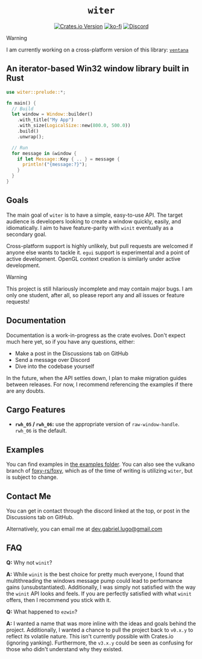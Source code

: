 # <div align="center">`witer`</div> 

[<div align="center">![Crates.io Version](https://img.shields.io/crates/v/witer)](https://crates.io/crates/witer)
[![ko-fi](https://ko-fi.com/img/githubbutton_sm.svg)](https://ko-fi.com/R6R8PGIU6)
[![Discord](https://img.shields.io/discord/1215348294105169940?logo=discord&label=discord&color=5865F2)</div>](https://discord.gg/KEtfte9xWZ)

> [!WARNING]
> I am currently working on a cross-platform version of this library: [`ventana`](https://github.com/GTLugo/ventana)

## An iterator-based Win32 window library built in Rust

```rust
use witer::prelude::*;

fn main() {
  // Build
  let window = Window::builder()
    .with_title("My App")
    .with_size(LogicalSize::new(800.0, 500.0))
    .build()
    .unwrap();

  // Run
  for message in &window {
    if let Message::Key { .. } = message {
      println!("{message:?}");
    }
  }
}
```

## Goals

The main goal of `witer` is to have a simple, easy-to-use API. The target audience is developers looking to create
a window quickly, easily, and idiomatically. I aim to have feature-parity with `winit` eventually as a secondary goal.

Cross-platform support is highly unlikely, but pull requests are welcomed if anyone else wants to tackle it.
`egui` support is experimental and a point of active development. OpenGL context creation is similarly under active development.

> [!WARNING]
> This project is still hilariously incomplete and may contain major bugs. I am only one student, after all, so please report any and all issues or feature requests!

## Documentation

Documentation is a work-in-progress as the crate evolves. Don't expect much here yet, so if you have any
questions, either:

* Make a post in the Discussions tab on GitHub
* Send a message over Discord
* Dive into the codebase yourself

In the future, when the API settles down, I plan to make migration guides between releases. For now, I recommend
referencing the examples if there are any doubts.

## Cargo Features

* **`rwh_05` / `rwh_06`:** use the appropriate version of `raw-window-handle`. `rwh_06` is the default.

## Examples

You can find examples in [the examples folder](examples). You can also see the vulkano branch of
[foxy-rs/foxy](https://github.com/foxy-rs/foxy/tree/vulkano), which as of the time of writing is utilizing `witer`, but
is subject to change.

## Contact Me

You can get in contact through the discord linked at the top, or post in the Discussions tab on GitHub.

Alternatively, you can email me at <dev.gabriel.lugo@gmail.com>

## FAQ

**Q:** Why not `winit`?

**A:** While `winit` is the best choice for pretty much everyone, I found that multithreading the windows message pump
could lead to performance gains (unsubstantiated). Additionally, I was simply not satisfied with the way the `winit` API
looks and feels. If you are perfectly satisfied with what `winit` offers, then I recommend you stick with it.

**Q:** What happened to `ezwin`?

**A:** I wanted a name that was more inline with the ideas and goals behind the project. Additionally, I wanted a chance
to pull the project back to `v0.x.y` to reflect its volatile nature. This isn't currently possible with Crates.io (ignoring
yanking). Furthermore, the `v3.x.y` could be seen as confusing for those who didn't understand why they existed.
